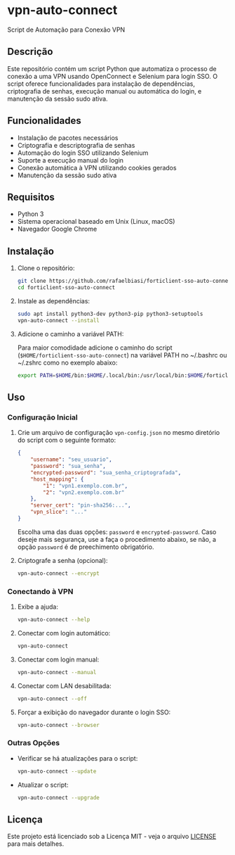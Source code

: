 # vpn-auto-connect

Script de Automação para Conexão VPN

## Descrição

Este repositório contém um script Python que automatiza o processo de conexão a uma VPN usando OpenConnect e Selenium para login SSO. O script oferece funcionalidades para instalação de dependências, criptografia de senhas, execução manual ou automática do login, e manutenção da sessão sudo ativa.

## Funcionalidades

- Instalação de pacotes necessários
- Criptografia e descriptografia de senhas
- Automação do login SSO utilizando Selenium
- Suporte a execução manual do login
- Conexão automática à VPN utilizando cookies gerados
- Manutenção da sessão sudo ativa

## Requisitos

- Python 3
- Sistema operacional baseado em Unix (Linux, macOS)
- Navegador Google Chrome

## Instalação

1. Clone o repositório:
    ```bash
    git clone https://github.com/rafaelbiasi/forticlient-sso-auto-connect.git
    cd forticlient-sso-auto-connect
    ```
2. Instale as dependências:
    ```bash
    sudo apt install python3-dev python3-pip python3-setuptools
    vpn-auto-connect --install
    ```
3. Adicione o caminho a variável PATH:
   
   Para maior comodidade adicione o caminho do script (`$HOME/forticlient-sso-auto-connect`) na variável PATH no ~/.bashrc ou ~/.zshrc como no exemplo abaixo:
   ```sh
   export PATH=$HOME/bin:$HOME/.local/bin:/usr/local/bin:$HOME/forticlient-sso-auto-connect:$PATH
   ```
## Uso

### Configuração Inicial

1. Crie um arquivo de configuração `vpn-config.json` no mesmo diretório do script com o seguinte formato:
    ```json
    {
        "username": "seu_usuario",
        "password": "sua_senha",
        "encrypted-password": "sua_senha_criptografada",
        "host_mapping": {
            "1": "vpn1.exemplo.com.br",
            "2": "vpn2.exemplo.com.br"
        },
        "server_cert": "pin-sha256:...",
        "vpn_slice": "..."
    }
    ```
   Escolha uma das duas opções: `password` e `encrypted-password`. Caso deseje mais segurança, use a faça o procedimento abaixo, se não, a opção `password` é de preechimento obrigatório.

2. Criptografe a senha (opcional):
    ```bash
    vpn-auto-connect --encrypt
    ```

### Conectando à VPN
1. Exibe a ajuda:
    ```bash
    vpn-auto-connect --help
    ```
    
2. Conectar com login automático:
    ```bash
    vpn-auto-connect
    ```

3. Conectar com login manual:
    ```bash
    vpn-auto-connect --manual
    ```

4. Conectar com LAN desabilitada:
    ```bash
    vpn-auto-connect --off
    ```

5. Forçar a exibição do navegador durante o login SSO:
    ```bash
    vpn-auto-connect --browser
    ```

### Outras Opções

- Verificar se há atualizações para o script:
    ```bash
    vpn-auto-connect --update
    ```

- Atualizar o script:
    ```bash
    vpn-auto-connect --upgrade
    ```

## Licença

Este projeto está licenciado sob a Licença MIT - veja o arquivo [LICENSE](LICENSE) para mais detalhes.
